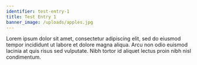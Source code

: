```yaml
---
identifier: test-entry-1
title: Test Entry 1
banner_image: /uploads/apples.jpg
---
```

Lorem ipsum dolor sit amet, consectetur adipiscing elit, sed do eiusmod tempor incididunt ut labore et dolore magna aliqua. Arcu non odio euismod lacinia at quis risus sed vulputate. Nibh tortor id aliquet lectus proin nibh nisl condimentum.
